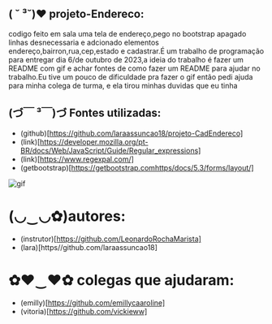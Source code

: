 ##  ( ˘ ³˘)♥ projeto-Endereco:
codigo feito em sala uma tela de endereço,pego no bootstrap apagado linhas desnecessaria e adcionado elementos endereço,bairron,rua,cep,estado e cadastrar.É um trabalho de programação para entregar dia 6/de outubro de 2023,a ideia do trabalho é fazer um README com gif e achar fontes de como fazer um README para ajudar no trabalho.Eu tive um pouco de dificuldade pra fazer o gif então pedi ajuda para minha colega de turma, e ela tirou minhas duvidas que eu tinha

## (づ￣ ³￣)づ Fontes utilizadas:
* (github)[https://github.com/laraassuncao18/projeto-CadEndereco]
* (link)[https://developer.mozilla.org/pt-BR/docs/Web/JavaScript/Guide/Regular_expressions]
* (link)[https://www.regexpal.com/]
* (getbootstrap)[https://getbootstrap.comhttps/docs/5.3/forms/layout/]

![gif](gif/Gravando-2023-09-20-124922%20(1).gif)

 #  (◡‿◡✿)autores:
 * (instrutor)[https://github.com/LeonardoRochaMarista]
 * (lara)[https//github.com/laraassuncao18]

  # ✿♥‿♥✿ colegas que ajudaram:

  * (emilly)[https://github.com/emillycaaroline]
  * (vitoria)[https://github.com/vickieww]
 
 